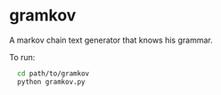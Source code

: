 # gramkov
A markov chain text generator that knows his grammar.

To run:
```bash
  cd path/to/gramkov
  python gramkov.py
```
